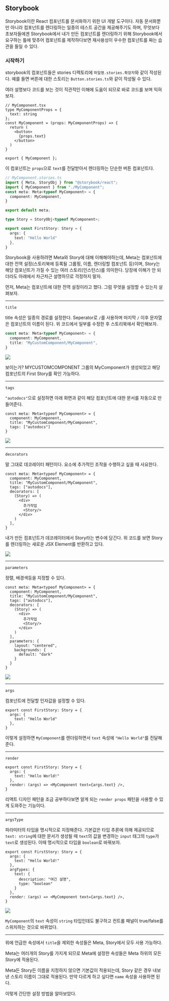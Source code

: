 ## Storybook
Storybook이란 React 컴포넌트를 문서화하기 위한 UI 개발 도구이다. 자동 문서화뿐만 아니라 컴포넌트를 렌더링하는 일종의 테스트 공간을 제공해주기도 하며, 무엇보다 초보자들에겐 Storybook에서 내가 만든 컴포넌트를 렌더링하기 위해 Storybook에서 요구하는 틀에 맞추어 컴포넌트를 제작하다보면 재사용성이 우수한 컴포넌트를 짜는 습관을 들일 수 있다.

### 시작하기
storybook의 컴포넌트들은 stories 디렉토리에 `파일명.stories.확장자`와 같이 작성된다. 예를 들면 버튼에 대한 스토리는 `Button.stories.ts`와 같이 작성될 수 있다.

여러 설명보다 코드를 보는 것이 직관적인 이해에 도움이 되므로 바로 코드를 보며 익혀보자.

```tsx
// MyComponent.tsx
type MyComponentProps = {
  text: string
};
const MyComponent = (props: MyComponentProps) => {
  return (
    <button>
      {props.text}
    </button>
  )
}

export { MyComponent };
```

이 컴포넌트는 `props`으로 `text`를 전달받아서 렌더링하는 단순한 버튼 컴포넌트다.

```ts
// MyComponent.stories.ts
import { Meta, StoryObj } from "@storybook/react";
import { MyComponent } from "./MyComponent";
const meta: Meta<typeof MyComponent> = {
  component: MyComponent,
}

export default meta;

type Story = StoryObj<typeof MyComponent>;

export const FirstStory: Story = {
  args: {
    text: "Hello World"
  },
}
```

Storybook을 사용하려면 Meta와 Story에 대해 이해해야하는데, Meta는 컴포넌트에 대한 전역 설정(스토리북에 등록될 그룹핑, 이름, 렌더링할 컴포넌트 등)이며, Story는 해당 컴포넌트가 가질 수 있는 여러 스토리(인스턴스)를 의미한다. 당장에 이해가 안 되더라도 아래에서 차근차근 설명하므로 걱정하지 말자.

먼저, Meta는 컴포넌트에 대한 전역 설정이라고 했다. 그럼 무엇을 설정할 수 있는지 살펴보자.

---

`title`

title 속성은 일종의 경로를 설정한다. Seperator로 `/`를 사용하며 마지막 `/` 이후 문자열은 컴포넌트의 이름이 된다. 위 코드에서 일부를 수정한 후 스토리북에서 확인해보자.

```ts
const meta: Meta<typeof MyComponent> = {
  component: MyComponent,
  title: "MyCustomComponent/MyComponent",
}
```

![](https://i.imgur.com/dp7TkH5.png)

보이는가? MYCUSTOMCOMPONENT 그룹의 MyComponent가 생성되었고 해당 컴포넌트의 First Story를 확인 가능하다.

---

`tags`

`"autodocs"`으로 설정하면 아래 화면과 같이 해당 컴포넌트에 대한 문서를 자동으로 만들어준다.

```tsx
const meta: Meta<typeof MyComponent> = {
  component: MyComponent,
  title: "MyCustomComponent/MyComponent",
  tags: ["autodocs"]
}
```

![](https://i.imgur.com/JOS9O1N.png)

---

`decorators`

말 그대로 데코레이터 패턴이다. 요소에 추가적인 조작을 수행하고 싶을 때 사요한다.

```tsx
const meta: Meta<typeof MyComponent> = {
  component: MyComponent,
  title: "MyCustomComponent/MyComponent",
  tags: ["autodocs"],
  decorators: [
    (Story) => (
      <div>
        추가작업
        <Story/>
      </div>
    )
  ],
}
```

내가 만든 컴포넌트가 데코레이터에서 Story라는 변수에 담긴다. 위 코드를 보면 Story를 렌더링하는 새로운 JSX Element를 반환하고 있다.

![](https://i.imgur.com/D6GKs1k.png)

---

`parameters`

정렬, 배경색등을 지정할 수 있다.

```tsx
const meta: Meta<typeof MyComponent> = {
  component: MyComponent,
  title: "MyCustomComponent/MyComponent",
  tags: ["autodocs"],
  decorators: [
    (Story) => (
      <div>
        추가작업
        <Story/>
      </div>
    )
  ],
  parameters: {
    layout: "centered",
    backgrounds: {
      default: "dark"
    }
  }
}
```

![](https://i.imgur.com/aKwSgrG.png)

---

`args`

컴포넌트에 전달할 인자값을 설정할 수 있다.

```tsx
export const FirstStory: Story = {
  args: {
    text: "Hello World"
  },
}
```

이렇게 설정하면 `MyComponent`를 렌더링하면서 `text` 속성에 `"Hello World"`를 전달해준다.

---

`render`

```tsx
export const FirstStory: Story = {
  args: {
    text: "Hello World!"
  },
  render: (args) => <MyComponent text={args.text} />,
}
```

리액트 디자인 패턴을 조금 공부하다보면 알게 되는 `render props` 패턴을 사용할 수 있게 도와주는 기능이다.

---

`argsType`

파라미터의 타입을 명시적으로 지정해준다. 기본값은 타입 추론에 의해 제공되므로 `text: string`에 대한 문서가 생성될 때 `text`의 값을 변경하는 `input` 태그의 `type`가 `text`로 생성된다. 이때 명시적으로 타입을 `boolean`로 바꿔보자.

```tsx
export const FirstStory: Story = {
  args: {
    text: "Hello World!"
  },
  argTypes: {
    text: {
      description: "여긴 설명",
      type: "boolean"
    }
  },
  render: (args) => <MyComponent text={args.text} />,
}
```

![](https://i.imgur.com/DcUFBPo.png)

`MyComponent`의 `text` 속성이 `string` 타입인데도 불구하고 컨트롤 패널이 true/false를 스위치하는 것으로 바뀌었다.

---

위에 언급한 속성에서 `title`을 제외한 속성들은 Meta, Story에서 모두 사용 가능하다.

Meta는 여러개의 Story를 가지게 되므로 Meta에 설정한 속성들은 Meta 하위의 모든 Story에 적용된다.

Meta든 Story든 이름을 지정하지 않으면 기본값이 적용되는데, Story 같은 경우 내보낸 스토리 이름이 그대로 적용된다. 만약 다르게 하고 싶다면 `name` 속성을 사용하면 된다.



이렇게 간단한 설정 방법을 알아보았다.

